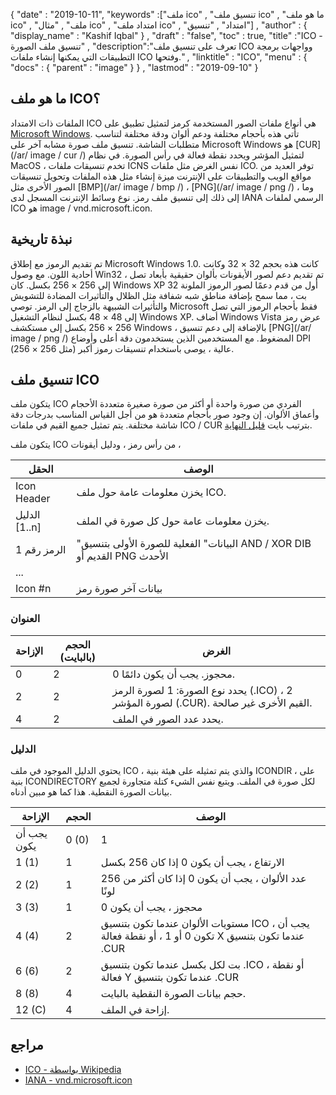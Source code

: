 {
  "date" : "2019-10-11",
  "keywords" :["ملف ico" , "تنسيق ملف ico" , "ما هو ملف ico" , "ملف" , "مثال ico" , "امتداد ملف ico" , "امتداد" , "تنسيق"] ,
  "author" : {
    "display_name" : "Kashif Iqbal"
} ,
  "draft" : "false",
  "toc" : true,
  "title" :"ICO - تنسيق ملف الصورة" ,
  "description":"تعرف على تنسيق ملف ICO وواجهات برمجة التطبيقات التي يمكنها إنشاء ملفات ICO وفتحها." ,
  "linktitle" : "ICO",
  "menu" : {
    "docs" : {
      "parent" : "image"
}
} ,
  "lastmod" : "2019-09-10"
}

## ما هو ملف ICO؟

الملفات ذات الامتداد ICO هي أنواع ملفات الصور المستخدمة كرمز لتمثيل تطبيق على [Microsoft Windows](https://www.microsoft.com/en-us/windows). تأتي هذه بأحجام مختلفة ودعم ألوان ودقة مختلفة لتناسب متطلبات الشاشة. تنسيق ملف صورة مشابه آخر على Microsoft Windows هو [CUR](/ar/ image / cur /) لتمثيل المؤشر ويحدد نقطة فعالة في رأس الصورة. في نظام MacOS ، تخدم تنسيقات ملفات ICNS نفس الغرض مثل ملفات ICO. توفر العديد من مواقع الويب والتطبيقات على الإنترنت ميزة إنشاء مثل هذه الملفات وتحويل تنسيقات الصور الأخرى مثل [BMP](/ar/ image / bmp /) ، [PNG](/ar/ image / png /) ، وما إلى ذلك إلى تنسيق ملف رمز. نوع وسائط الإنترنت المسجل لدى IANA الرسمي لملفات ICO هو image / vnd.microsoft.icon.

## نبذة تاريخية ##

تم تقديم الرموز مع إطلاق Microsoft Windows 1.0. كانت هذه بحجم 32 × 32 وكانت أحادية اللون. مع وصول Win32 ، تم تقديم دعم لصور الأيقونات بألوان حقيقية بأبعاد تصل إلى 256 × 256 بكسل. كان Windows XP أول من قدم دعمًا لصور الرموز الملونة 32 بت ، مما سمح بإضافة مناطق شبه شفافة مثل الظلال والتأثيرات المضادة للتشويش والتأثيرات الشبيهة بالزجاج إلى الرمز. توصي Microsoft فقط بأحجام الرموز التي تصل إلى 48 × 48 بكسل لنظام التشغيل Windows XP. أضاف Windows Vista عرض رمز 256 × 256 بكسل إلى مستكشف Windows ، بالإضافة إلى دعم تنسيق [PNG](/ar/ image / png /) المضغوط. مع المستخدمين الذين يستخدمون دقة أعلى وأوضاع DPI عالية ، يوصى باستخدام تنسيقات رموز أكبر (مثل 256 × 256).

## تنسيق ملف ICO ##

يتكون ملف ICO الفردي من صورة واحدة أو أكثر من صورة صغيرة متعددة الأحجام وأعماق الألوان. إن وجود صور بأحجام متعددة هو من أجل القياس المناسب بدرجات دقة شاشة مختلفة. يتم تمثيل جميع القيم في ملفات ICO / CUR بترتيب بايت [قليل النهاية](https://en.wikipedia.org/wiki/Little-endian).

يتكون ملف ICO من رأس رمز ، ودليل أيقونات ،

| الحقل | الوصف
---|---|
| Icon Header | يخزن معلومات عامة حول ملف ICO.
| الدليل [1..n] | يخزن معلومات عامة حول كل صورة في الملف.
| الرمز رقم 1 | "البيانات" الفعلية للصورة الأولى بتنسيق AND / XOR DIB القديم أو PNG الأحدث
| ... |
| Icon #n | بيانات آخر صورة رمز

### العنوان ###

| الإزاحة | الحجم (بالبايت) | الغرض
---|---|---|
| 0 | 2 | محجوز. يجب أن يكون دائمًا 0.
| 2 | 2 | يحدد نوع الصورة: 1 لصورة الرمز (.ICO) ، 2 لصورة المؤشر (.CUR). القيم الأخرى غير صالحة.
| 4 | 2 | يحدد عدد الصور في الملف.

### الدليل ###

يحتوي الدليل الموجود في ملف ICO ، والذي يتم تمثيله على هيئة بنية ICONDIR ، على بنية ICONDIRECTORY لكل صورة في الملف. ويتبع نفس الشيء كتلة متجاورة لجميع بيانات الصورة النقطية. هذا كما هو مبين أدناه.

| الإزاحة | الحجم | الوصف
---|---|---|
يجب أن يكون | 0 (0) | 1 | العرض 0 إذا كان 256 بكسل
| 1 (1) | 1 | الارتفاع ، يجب أن يكون 0 إذا كان 256 بكسل
| 2 (2) | 1 | عدد الألوان ، يجب أن يكون 0 إذا كان أكثر من 256 لونًا
| 3 (3) | 1 | محجوز ، يجب أن يكون 0
| 4 (4) | 2 | مستويات الألوان عندما تكون بتنسيق ICO ، يجب أن تكون 0 أو 1 ، أو نقطة فعالة X عندما تكون بتنسيق .CUR
| 6 (6) | 2 | بت لكل بكسل عندما تكون بتنسيق .ICO ، أو نقطة فعالة Y عندما تكون بتنسيق .CUR
| 8 (8) | 4 | حجم بيانات الصورة النقطية بالبايت.
| 12 (C) | 4 | إزاحة في الملف.

## مراجع ##

* [ICO - بواسطة Wikipedia](https://en.wikipedia.org/wiki/ICO_ (file_format))
* [IANA - vnd.microsoft.icon](http://www.iana.org/assignments/media-types/image/vnd.microsoft.icon)

